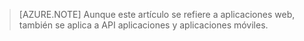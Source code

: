 > [AZURE.NOTE] Aunque este artículo se refiere a aplicaciones web, también se aplica a API aplicaciones y aplicaciones móviles.
